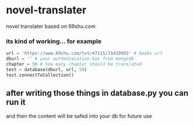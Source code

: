 # novel-translater
novel translater based on 69shu.com


### its kind of working... for example

```python
url = 'https://www.69shu.com/txt/47115/31439983' # books url
dburl = '' # your authentacation key from mongodb
chapter = 50 # how many chapter should be translated
test = database(dburl, url, 50)
test.connectToCollection()
```

## after writing those things in database.py you can run it

and then the content will be safed into your db for future use
